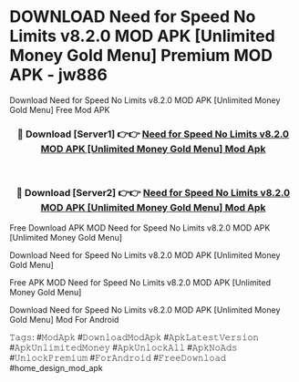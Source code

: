 # DOWNLOAD Need for Speed No Limits v8.2.0 MOD APK [Unlimited Money Gold Menu] Premium MOD APK - jw886
Download Need for Speed No Limits v8.2.0 MOD APK [Unlimited Money Gold Menu] Free Mod APK

<div align="center">
<h3>🔴 Download [Server1] 👉👉 <a href="https://apk-comot.site?title=Need_for_Speed_No_Limits_v8.2.0_MOD_APK_[Unlimited_Money_Gold_Menu]">Need for Speed No Limits v8.2.0 MOD APK [Unlimited Money Gold Menu] Mod Apk</a></h3><br>

<h3>🔴 Download [Server2] 👉👉 <a href="https://apk-comot.site?title=Need_for_Speed_No_Limits_v8.2.0_MOD_APK_[Unlimited_Money_Gold_Menu]">Need for Speed No Limits v8.2.0 MOD APK [Unlimited Money Gold Menu] Mod Apk</a></h3>
</div>


Free Download APK MOD Need for Speed No Limits v8.2.0 MOD APK [Unlimited Money Gold Menu]

Download Need for Speed No Limits v8.2.0 MOD APK [Unlimited Money Gold Menu] 

Free APK MOD Need for Speed No Limits v8.2.0 MOD APK [Unlimited Money Gold Menu] 

Download Need for Speed No Limits v8.2.0 MOD APK [Unlimited Money Gold Menu] Mod For Android

𝚃𝚊𝚐𝚜: #𝙼𝚘𝚍𝙰𝚙𝚔 #𝙳𝚘𝚠𝚗𝚕𝚘𝚊𝚍𝙼𝚘𝚍𝙰𝚙𝚔 #𝙰𝚙𝚔𝙻𝚊𝚝𝚎𝚜𝚝𝚅𝚎𝚛𝚜𝚒𝚘𝚗 #𝙰𝚙𝚔𝚄𝚗𝚕𝚒𝚖𝚒𝚝𝚎𝚍𝙼𝚘𝚗𝚎𝚢 #𝙰𝚙𝚔𝚄𝚗𝚕𝚘𝚌𝚔𝙰𝚕𝚕 #𝙰𝚙𝚔𝙽𝚘𝙰𝚍𝚜 #𝚄𝚗𝚕𝚘𝚌𝚔𝙿𝚛𝚎𝚖𝚒𝚞𝚖 #𝙵𝚘𝚛𝙰𝚗𝚍𝚛𝚘𝚒𝚍 #𝙵𝚛𝚎𝚎𝙳𝚘𝚠𝚗𝚕𝚘𝚊𝚍 #home_design_mod_apk